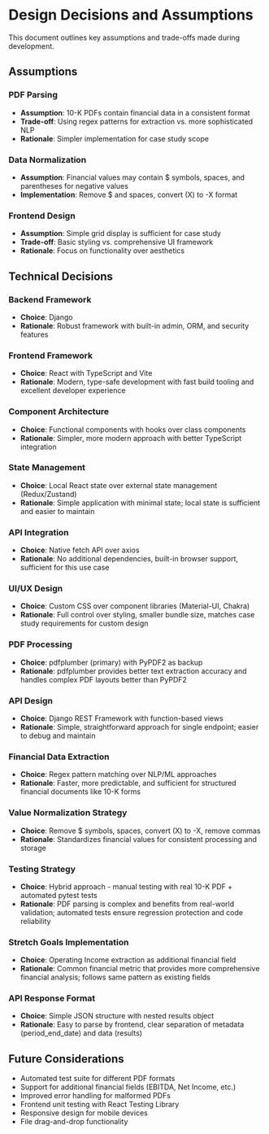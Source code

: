 # Design Decisions and Assumptions

This document outlines key assumptions and trade-offs made during development.

## Assumptions

### PDF Parsing
- **Assumption**: 10-K PDFs contain financial data in a consistent format
- **Trade-off**: Using regex patterns for extraction vs. more sophisticated NLP
- **Rationale**: Simpler implementation for case study scope

### Data Normalization
- **Assumption**: Financial values may contain $ symbols, spaces, and parentheses for negative values
- **Implementation**: Remove $ and spaces, convert (X) to -X format

### Frontend Design
- **Assumption**: Simple grid display is sufficient for case study
- **Trade-off**: Basic styling vs. comprehensive UI framework
- **Rationale**: Focus on functionality over aesthetics

## Technical Decisions

### Backend Framework
- **Choice**: Django
- **Rationale**: Robust framework with built-in admin, ORM, and security features

### Frontend Framework
- **Choice**: React with TypeScript and Vite
- **Rationale**: Modern, type-safe development with fast build tooling and excellent developer experience

### Component Architecture
- **Choice**: Functional components with hooks over class components
- **Rationale**: Simpler, more modern approach with better TypeScript integration

### State Management
- **Choice**: Local React state over external state management (Redux/Zustand)
- **Rationale**: Simple application with minimal state; local state is sufficient and easier to maintain

### API Integration
- **Choice**: Native fetch API over axios
- **Rationale**: No additional dependencies, built-in browser support, sufficient for this use case

### UI/UX Design
- **Choice**: Custom CSS over component libraries (Material-UI, Chakra)
- **Rationale**: Full control over styling, smaller bundle size, matches case study requirements for custom design

### PDF Processing
- **Choice**: pdfplumber (primary) with PyPDF2 as backup
- **Rationale**: pdfplumber provides better text extraction accuracy and handles complex PDF layouts better than PyPDF2

### API Design
- **Choice**: Django REST Framework with function-based views
- **Rationale**: Simple, straightforward approach for single endpoint; easier to debug and maintain

### Financial Data Extraction
- **Choice**: Regex pattern matching over NLP/ML approaches
- **Rationale**: Faster, more predictable, and sufficient for structured financial documents like 10-K forms

### Value Normalization Strategy
- **Choice**: Remove $ symbols, spaces, convert (X) to -X, remove commas
- **Rationale**: Standardizes financial values for consistent processing and storage

### Testing Strategy
- **Choice**: Hybrid approach - manual testing with real 10-K PDF + automated pytest tests
- **Rationale**: PDF parsing is complex and benefits from real-world validation; automated tests ensure regression protection and code reliability

### Stretch Goals Implementation
- **Choice**: Operating Income extraction as additional financial field
- **Rationale**: Common financial metric that provides more comprehensive financial analysis; follows same pattern as existing fields

### API Response Format
- **Choice**: Simple JSON structure with nested results object
- **Rationale**: Easy to parse by frontend, clear separation of metadata (period_end_date) and data (results)

## Future Considerations

- Automated test suite for different PDF formats
- Support for additional financial fields (EBITDA, Net Income, etc.)
- Improved error handling for malformed PDFs
- Frontend unit testing with React Testing Library
- Responsive design for mobile devices
- File drag-and-drop functionality
